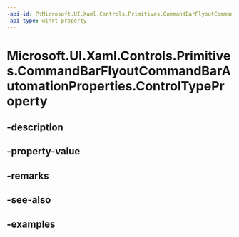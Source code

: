 ```yaml
---
-api-id: P:Microsoft.UI.Xaml.Controls.Primitives.CommandBarFlyoutCommandBarAutomationProperties.ControlTypeProperty
-api-type: winrt property
---
```


# Microsoft.UI.Xaml.Controls.Primitives.CommandBarFlyoutCommandBarAutomationProperties.ControlTypeProperty

<!--
public static Windows.UI.Xaml.DependencyProperty ControlTypeProperty { get; }
-->


## -description

## -property-value

## -remarks

## -see-also

## -examples


